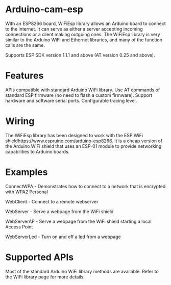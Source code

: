 # Arduino-cam-esp

With an ESP8266 board, WiFiEsp library allows an Arduino board to connect to the internet.
It can serve as either a server accepting incoming connections or a client making outgoing ones.
The WiFiEsp library is very similar to the Arduino WiFi and Ethernet libraries, and many of the function calls are the same.

Supports ESP SDK version 1.1.1 and above (AT version 0.25 and above).

# Features
APIs compatible with standard Arduino WiFi library.
Use AT commands of standard ESP firmware (no need to flash a custom firmware).
Support hardware and software serial ports.
Configurable tracing level.

# Wiring
The WiFiEsp library has been designed to work with the ESP WiFi shield<https://www.espruino.com/arduino-esp8266>. It is a cheap version of the Arduino WiFi shield that uses an ESP-01 module to provide networking capabilities to Arduino boards.

# Examples

ConnectWPA - Demonstrates how to connect to a network that is encrypted with WPA2 Personal

WebClient - Connect to a remote webserver

WebServer - Serve a webpage from the WiFi shield

WebServerAP - Serve a webpage from the WiFi shield starting a local Access Point

WebServerLed - Turn on and off a led from a webpage


# Supported APIs
Most of the standard Arduino WiFi library methods are available. Refer to the WiFi library page for more details.
